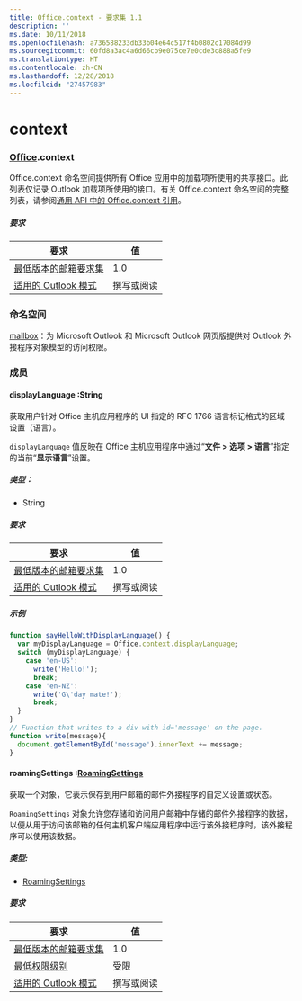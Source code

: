 ```yaml
---
title: Office.context - 要求集 1.1
description: ''
ms.date: 10/11/2018
ms.openlocfilehash: a736588233db33b04e64c517f4b0802c17084d99
ms.sourcegitcommit: 60fd8a3ac4a6d66cb9e075ce7e0cde3c888a5fe9
ms.translationtype: HT
ms.contentlocale: zh-CN
ms.lasthandoff: 12/28/2018
ms.locfileid: "27457983"
---
```

# <a name="context"></a>context

### <a name="officeofficemdcontext"></a>[Office](Office.md).context

Office.context 命名空间提供所有 Office 应用中的加载项所使用的共享接口。此列表仅记录 Outlook 加载项所使用的接口。有关 Office.context 命名空间的完整列表，请参阅[通用 API 中的 Office.context 引用](/javascript/api/office/office.context)。


##### <a name="requirements"></a>要求

|要求| 值|
|---|---|
|[最低版本的邮箱要求集](/office/dev/add-ins/reference/requirement-sets/outlook-api-requirement-sets)| 1.0|
|[适用的 Outlook 模式](https://docs.microsoft.com/outlook/add-ins/#extension-points)| 撰写或阅读|

### <a name="namespaces"></a>命名空间

[mailbox](office.context.mailbox.md)：为 Microsoft Outlook 和 Microsoft Outlook 网页版提供对 Outlook 外接程序对象模型的访问权限。

### <a name="members"></a>成员

####  <a name="displaylanguage-string"></a>displayLanguage :String

获取用户针对 Office 主机应用程序的 UI 指定的 RFC 1766 语言标记格式的区域设置（语言）。

`displayLanguage` 值反映在 Office 主机应用程序中通过“**文件 > 选项 > 语言**”指定的当前“**显示语言**”设置。

##### <a name="type"></a>类型：

*   String

##### <a name="requirements"></a>要求

|要求| 值|
|---|---|
|[最低版本的邮箱要求集](/office/dev/add-ins/reference/requirement-sets/outlook-api-requirement-sets)| 1.0|
|[适用的 Outlook 模式](https://docs.microsoft.com/outlook/add-ins/#extension-points)| 撰写或阅读|

##### <a name="example"></a>示例

```js
function sayHelloWithDisplayLanguage() {
  var myDisplayLanguage = Office.context.displayLanguage;
  switch (myDisplayLanguage) {
    case 'en-US':
      write('Hello!');
      break;
    case 'en-NZ':
      write('G\'day mate!');
      break;
  }
}
// Function that writes to a div with id='message' on the page.
function write(message){
  document.getElementById('message').innerText += message;
}
```

####  <a name="roamingsettings-roamingsettingsjavascriptapioutlook11officeroamingsettings"></a>roamingSettings :[RoamingSettings](/javascript/api/outlook_1_1/office.RoamingSettings)

获取一个对象，它表示保存到用户邮箱的邮件外接程序的自定义设置或状态。

`RoamingSettings` 对象允许您存储和访问用户邮箱中存储的邮件外接程序的数据，以便从用于访问该邮箱的任何主机客户端应用程序中运行该外接程序时，该外接程序可以使用该数据。

##### <a name="type"></a>类型:

*   [RoamingSettings](/javascript/api/outlook_1_1/office.RoamingSettings)

##### <a name="requirements"></a>要求

|要求| 值|
|---|---|
|[最低版本的邮箱要求集](/office/dev/add-ins/reference/requirement-sets/outlook-api-requirement-sets)| 1.0|
|[最低权限级别](https://docs.microsoft.com/outlook/add-ins/understanding-outlook-add-in-permissions)| 受限|
|[适用的 Outlook 模式](https://docs.microsoft.com/outlook/add-ins/#extension-points)| 撰写或阅读|